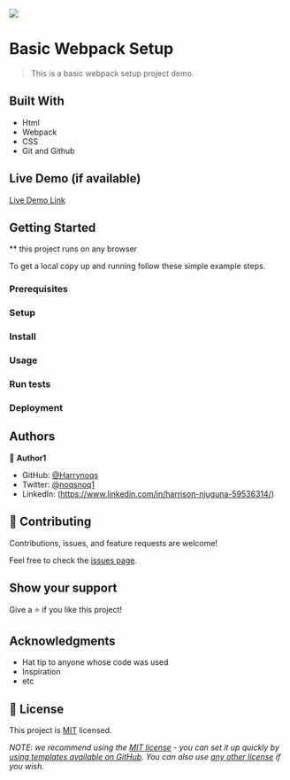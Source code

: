 ![](https://img.shields.io/badge/Microverse-blueviolet)

# Basic Webpack Setup

> This is a basic webpack setup project demo.

## Built With

- Html
- Webpack
- CSS
- Git and Github

## Live Demo (if available)

[Live Demo Link](https://github.com/Harrynoqs/Webpack-pract)

## Getting Started

\*\* this project runs on any browser

To get a local copy up and running follow these simple example steps.


### Prerequisites

### Setup

### Install

### Usage

### Run tests

### Deployment



## Authors

👤 **Author1**

- GitHub: [@Harrynoqs](https://github.com/githubhandle)
- Twitter: [@noqsnoq1](https://twitter.com/twitterhandle)
- LinkedIn: (https://www.linkedin.com/in/harrison-njuguna-59536314/)

## 🤝 Contributing

Contributions, issues, and feature requests are welcome!

Feel free to check the [issues page](../../issues/).

## Show your support

Give a ⭐️ if you like this project!

## Acknowledgments

- Hat tip to anyone whose code was used
- Inspiration
- etc

## 📝 License

This project is [MIT](./LICENSE) licensed.

_NOTE: we recommend using the [MIT license](https://choosealicense.com/licenses/mit/) - you can set it up quickly by [using templates available on GitHub](https://docs.github.com/en/communities/setting-up-your-project-for-healthy-contributions/adding-a-license-to-a-repository). You can also use [any other license](https://choosealicense.com/licenses/) if you wish._
